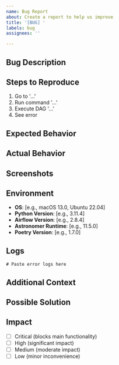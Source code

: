 ```yaml
---
name: Bug Report
about: Create a report to help us improve
title: '[BUG] '
labels: bug
assignees: ''

---
```


## Bug Description

<!-- A clear and concise description of what the bug is -->



## Steps to Reproduce

1. Go to '...'
2. Run command '...'
3. Execute DAG '...'
4. See error

## Expected Behavior

<!-- A clear and concise description of what you expected to happen -->



## Actual Behavior

<!-- What actually happened -->



## Screenshots

<!-- If applicable, add screenshots to help explain your problem -->



## Environment

- **OS**: [e.g., macOS 13.0, Ubuntu 22.04]
- **Python Version**: [e.g., 3.11.4]
- **Airflow Version**: [e.g., 2.8.4]
- **Astronomer Runtime**: [e.g., 11.5.0]
- **Poetry Version**: [e.g., 1.7.0]

## Logs

<!-- Paste relevant logs here -->

```
# Paste error logs here
```

## Additional Context

<!-- Add any other context about the problem here -->



## Possible Solution

<!-- If you have an idea on how to fix it, describe it here -->



## Impact

<!-- How critical is this bug? -->

- [ ] Critical (blocks main functionality)
- [ ] High (significant impact)
- [ ] Medium (moderate impact)
- [ ] Low (minor inconvenience)
